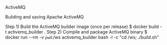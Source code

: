 ActiveMQ

Building and saving Apache ActiveMQ

Step 1) Build the ActiveMQ builder image (once per release)
	$ docker build -t activemq_builder .
Step 2) Compile and package ActiveMQ binary
	$ docker run --rm -v `pwd`:/ws activemq_builder bash -l -c "cd /ws; ./build.sh" 

